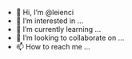- 👋 Hi, I’m @leienci
- 👀 I’m interested in ...
- 🌱 I’m currently learning ...
- 💞️ I’m looking to collaborate on ...
- 📫 How to reach me ...

<!---
leienci/leienci is a ✨ special ✨ repository because its `README.md` (this file) appears on your GitHub profile.
You can click the Preview link to take a look at your changes.
--->

<!--- 某国内二本大学在校大学生，整日遭受数学和英语的毒打。 --->
